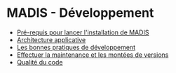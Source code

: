 MADIS - Développement
=====================

- [Pré-requis pour lancer l'installation de MADIS](1-pre-requis.md)
- [Architecture applicative](2-architecture-applicative.md)
- [Les bonnes pratiques de développement](3-bonnes-pratiques-de-developpement.md)
- [Effectuer la maintenance et les montées de versions](4-maintenance-et-montee-de-version.md)
- [Qualité du code](5-qualite-de-code.md)
